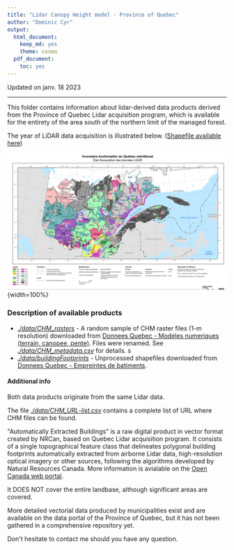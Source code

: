 ```yaml
---
title: "Lidar Canopy Height model - Province of Quebec"
author: "Dominic Cyr"
output:
  html_document: 
    keep_md: yes
    theme: cosmo
  pdf_document:
    toc: yes
---
```


Updated on janv. 18 2023

-------

This folder contains information about lidar-derived data products derived from the Province of Quebec Lidar acquisition program, which is available for the entirety of the area south of the northern limit of the managed forest.

The year of LiDAR data acquisition is illustrated below. ([Shapefile available here][01])

![Lidar derived products availability](./fig/Acquisition_produits_derives_LiDAR.jpg){width=100%}
### Description of available products


* *[./data/CHM_rasters][02]* - A random sample of CHM raster files (1-m resolution) downloaded from [Donnees Quebec - Modeles numeriques (terrain, canopee, pente)][11]. Files were renamed. See *[./data/CHM_metadata.csv][04]* for details. s
* *[./data/buildingFootprints][03]* - Unprocessed shapefiles downloaded from [Donnees Quebec - Empreintes de batiments][12]. 


#### Additional info
Both data products originate from the same Lidar data.

The file *[./data/CHM_URL-list.csv][05]* contains a complete list of URL where CHM files can be found.

"Automatically Extracted Buildings" is a raw digital product in vector format created by NRCan, based on Quebec 
Lidar acquisition program. It consists of a single topographical feature class that delineates polygonal building footprints automatically extracted from airborne Lidar data, high-resolution optical imagery or other sources, following the algorithms developed by Natural Resources Canada. More information is avialable on the [Open Canada web portal][13].

It DOES NOT cover the entire landbase, although significant areas are covered.


More detailed vectorial data produced by municipalities exist and are available on the data portal
of the Province of Quebec, but it has not been gathered in a comprehensive repository yet. 

Don't hesitate to contact me should you have any question.

[01]: https://github.com/dcyr/Lidar_CHM_Quebec/blob/master/data/other
[02]: https://github.com/dcyr/Lidar_CHM_Quebec/blob/master/data/CHM_rasters
[03]: https://github.com/dcyr/Lidar_CHM_Quebec/blob/master/data/buildingFootprints
[04]: https://github.com/dcyr/Lidar_CHM_Quebec/blob/master/data/CHM_metadata.csv
[05]: https://github.com/dcyr/Lidar_CHM_Quebec/blob/master/data/CHM_URL-list.csv

[11]: https://www.donneesquebec.ca/recherche/dataset/produits-derives-de-base-du-lidar
[12]: https://www.donneesquebec.ca/recherche/dataset/empreintes-de-batiments
[13]: https://open.canada.ca/data/en/dataset/7a5cda52-c7df-427f-9ced-26f19a8a64d6

